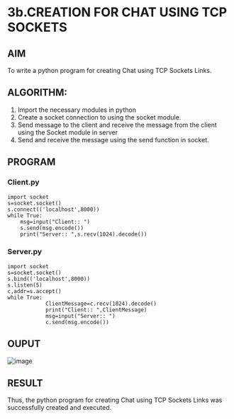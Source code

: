 # 3b.CREATION FOR CHAT USING TCP SOCKETS
## AIM
To write a python program for creating Chat using TCP Sockets Links.
## ALGORITHM:
1. Import the necessary modules in python
2. Create a socket connection to using the socket module.
3. Send message to the client and receive the message from the client using the Socket module in
 server
4. Send and receive the message using the send function in socket.
## PROGRAM
### Client.py
~~~
import socket 
s=socket.socket() 
s.connect(('localhost',8000)) 
while True: 
    msg=input("Client:: ") 
    s.send(msg.encode()) 
    print("Server:: ",s.recv(1024).decode())
~~~
### Server.py
~~~
import socket 
s=socket.socket() 
s.bind(('localhost',8000)) 
s.listen(5) 
c,addr=s.accept() 
while True: 
            ClientMessage=c.recv(1024).decode() 
            print("Client:: ",ClientMessage) 
            msg=input("Server:: ") 
            c.send(msg.encode())
~~~
## OUPUT
![image](https://github.com/user-attachments/assets/b27f6d61-e90c-44cf-a61a-9956055b8836)


## RESULT
Thus, the python program for creating Chat using TCP Sockets Links was successfully 
created and executed.
